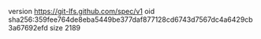 version https://git-lfs.github.com/spec/v1
oid sha256:359fee764de8eba5449be377daf877128cd6743d7567dc4a6429cb3a67692efd
size 2189
